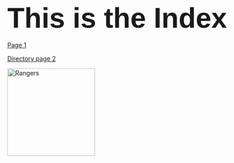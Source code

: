 <!Doctype HTML>
<html>
<heading>
<h1><span style='font-size:48.0pt;line-height:107%;font-family:"Arial",sans-serif'>This is the Index</span></h1>
</heading>
<body>
<a><a href=https://github.com/ESaparito/esaparito/blob/master/pageone.md>Page 1</a>

<a><a href=https://github.com/ESaparito/esaparito/blob/master/directory/page2.md>Directory page 2</a>

<img src= https://github.com/ESaparito/esaparito.github.io/blob/master/2000px-New_York_Rangers.svg.jpg alt= "Rangers" style="width:200px;height:200px;">
</body
</html>
